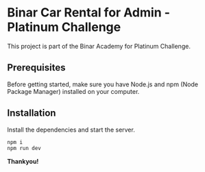 # Binar Car Rental for Admin - Platinum Challenge

This project is part of the Binar Academy for Platinum Challenge.

## Prerequisites

Before getting started, make sure you have Node.js and npm (Node Package Manager) installed on your computer.

## Installation

Install the dependencies and start the server.

```sh
npm i
npm run dev
```

**Thankyou!**
